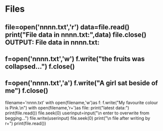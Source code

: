 # Files
file=open('nnnn.txt','r')
data=file.read()
print("File data in nnnn.txt:",data)
file.close()
OUTPUT:
File data in nnnn.txt: 
----------------------------------------------------------------------------------------------------
f=open('nnnn.txt','w')
f.write("the fruits was collapsed...")
f.close()
----------------------------------------------------------------------------------------------------
f=open('nnnn.txt','a')
f.write("A girl sat beside of me")
f.close()
---------------------------------------------------------------------------------------------------
filename='nnnn.txt'
with open(filename,'w')as f:
    f.write("My favourite colour is Pink.\n")
with open(filename,'r+')as file:
    print("latest data:")
    print(file.read())
    file.seek(0)
    userinput=input("\n enter to overwrite from begging...")
    file.write(userinput)
    file.seek(0)
    print("\n file after writing by r+")
    print(file.read())
    
